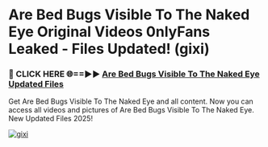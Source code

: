 # Are Bed Bugs Visible To The Naked Eye Original Videos 0nlyFans Leaked - Files Updated! (gixi)

<h3>🔴 CLICK HERE 🌐==►► <a href="https://tinyurl.com/yckcrads" rel="nofollow">Are Bed Bugs Visible To The Naked Eye Updated Files</a></h3>

Get Are Bed Bugs Visible To The Naked Eye and all content. Now you can access all videos and pictures of Are Bed Bugs Visible To The Naked Eye. New Updated Files 2025!

[![gixi](https://i.imgur.com/hpKpOFt.gif)](https://tinyurl.com/yckcrads)
